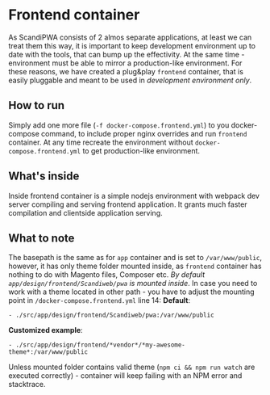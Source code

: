 # Frontend container

As ScandiPWA consists of 2 almos separate applications, at least we can treat them this way, 
it is important to keep development environment up to date with the tools, that can bump up the effectivity.
At the same time - environment must be able to mirror a production-like environment. For these reasons, we have 
created a plug&play `frontend` container, that is easily pluggable and meant to be used in *development environment 
only*. 

## How to run
Simply add one more file (`-f docker-compose.frontend.yml`) to you docker-compose command, to include proper nginx 
overrides and run `frontend` container.
At any time recreate the environment without `docker-compose.frontend.yml` to get production-like environment.

## What's inside
Inside frontend container is a simple nodejs environment with webpack dev server compiling and serving frontend
application. It grants much faster compilation and clientside application serving.

## What to note
The basepath is the same as for `app` container and is set to `/var/www/public`, however, it has
only theme folder mounted inside, as `frontend` container has nothing to do with Magento files, Composer etc.
*By default `app/design/frontend/Scandiweb/pwa` is mounted inside*. In case you need to work with a theme located in 
other path - you have to adjust the mounting point in `/docker-compose.frontend.yml` line 14:
**Default**:

`- ./src/app/design/frontend/Scandiweb/pwa:/var/www/public`

**Customized example**:

`- ./src/app/design/frontend/*vendor*/*my-awesome-theme*:/var/www/public` 

Unless mounted folder contains valid theme (`npm ci && npm run watch` are executed correctly) - container will 
keep failing with an NPM error and stacktrace.
